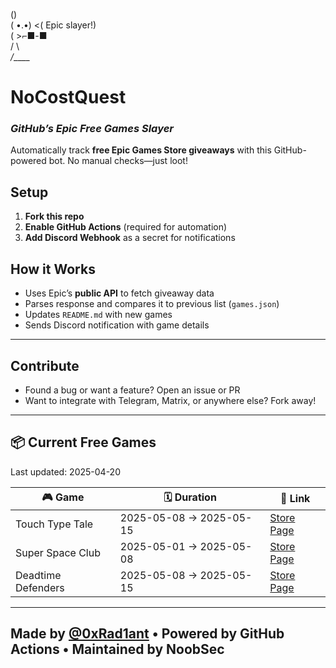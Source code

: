    (\)  
  ( •.•)  <( Epic slayer!)  
  (   >⌐■-■  
  /  \  
_/____\_  

# NoCostQuest  
### *GitHub’s Epic Free Games Slayer*  

Automatically track **free Epic Games Store giveaways** with this GitHub-powered bot. No manual checks—just loot!  

## Setup  
1. **Fork this repo**  
2. **Enable GitHub Actions** (required for automation)  
3. **Add Discord Webhook** as a secret for notifications  

## How it Works
- Uses Epic’s **public API** to fetch giveaway data
- Parses response and compares it to previous list (`games.json`)
- Updates `README.md` with new games
- Sends Discord notification with game details

---

## Contribute
- Found a bug or want a feature? Open an issue or PR  
- Want to integrate with Telegram, Matrix, or anywhere else? Fork away!

---

## 📦 Current Free Games

Last updated: 2025-04-20

<!-- BEGIN_GAMES_TABLE -->
| 🎮 Game | 🗓️ Duration | 🔗 Link |
|--------|--------------|---------|
| Touch Type Tale | 2025-05-08 → 2025-05-15 | [Store Page](https://store.epicgames.com/en-US/p/touch-type-tale) |
| Super Space Club | 2025-05-01 → 2025-05-08 | [Store Page](https://store.epicgames.com/en-US/p/super-space-club-20adbe) |
| Deadtime Defenders | 2025-05-08 → 2025-05-15 | [Store Page](https://store.epicgames.com/en-US/p/deadtime-defenders-3e9fc8) |

<!-- END_GAMES_TABLE -->

---

## Made by [@0xRad1ant](https://github.com/0xRad1ant) • Powered by GitHub Actions • Maintained by NoobSec
